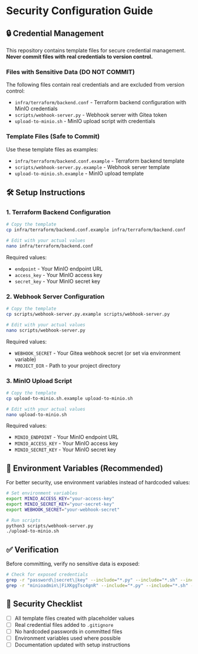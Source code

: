 # Security Configuration Guide

## 🔒 Credential Management

This repository contains template files for secure credential management. **Never commit files with real credentials to version control.**

### Files with Sensitive Data (DO NOT COMMIT)

The following files contain real credentials and are excluded from version control:

- `infra/terraform/backend.conf` - Terraform backend configuration with MinIO credentials
- `scripts/webhook-server.py` - Webhook server with Gitea token
- `upload-to-minio.sh` - MinIO upload script with credentials

### Template Files (Safe to Commit)

Use these template files as examples:

- `infra/terraform/backend.conf.example` - Terraform backend template
- `scripts/webhook-server.py.example` - Webhook server template  
- `upload-to-minio.sh.example` - MinIO upload template

## 🛠️ Setup Instructions

### 1. Terraform Backend Configuration

```bash
# Copy the template
cp infra/terraform/backend.conf.example infra/terraform/backend.conf

# Edit with your actual values
nano infra/terraform/backend.conf
```

Required values:
- `endpoint` - Your MinIO endpoint URL
- `access_key` - Your MinIO access key
- `secret_key` - Your MinIO secret key

### 2. Webhook Server Configuration

```bash
# Copy the template
cp scripts/webhook-server.py.example scripts/webhook-server.py

# Edit with your actual values
nano scripts/webhook-server.py
```

Required values:
- `WEBHOOK_SECRET` - Your Gitea webhook secret (or set via environment variable)
- `PROJECT_DIR` - Path to your project directory

### 3. MinIO Upload Script

```bash
# Copy the template
cp upload-to-minio.sh.example upload-to-minio.sh

# Edit with your actual values
nano upload-to-minio.sh
```

Required values:
- `MINIO_ENDPOINT` - Your MinIO endpoint URL
- `MINIO_ACCESS_KEY` - Your MinIO access key
- `MINIO_SECRET_KEY` - Your MinIO secret key

## 🔐 Environment Variables (Recommended)

For better security, use environment variables instead of hardcoded values:

```bash
# Set environment variables
export MINIO_ACCESS_KEY="your-access-key"
export MINIO_SECRET_KEY="your-secret-key"
export WEBHOOK_SECRET="your-webhook-secret"

# Run scripts
python3 scripts/webhook-server.py
./upload-to-minio.sh
```

## ✅ Verification

Before committing, verify no sensitive data is exposed:

```bash
# Check for exposed credentials
grep -r "password\|secret\|key" --include="*.py" --include="*.sh" --include="*.conf" . | grep -v example
grep -r "minioadmin\|FiXKggTsc4gnR" --include="*.py" --include="*.sh" --include="*.conf" . | grep -v example
```

## 🚨 Security Checklist

- [ ] All template files created with placeholder values
- [ ] Real credential files added to `.gitignore`
- [ ] No hardcoded passwords in committed files
- [ ] Environment variables used where possible
- [ ] Documentation updated with setup instructions
